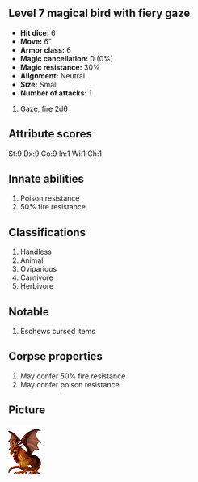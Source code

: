 ## Level 7 magical bird with fiery gaze

- **Hit dice:** 6
- **Move:** 6"
- **Armor class:** 6
- **Magic cancellation:** 0 (0%)
- **Magic resistance:** 30%
- **Alignment:** Neutral
- **Size:** Small
- **Number of attacks:** 1
1. Gaze, fire 2d6

## Attribute scores

St:9 Dx:9 Co:9 In:1 Wi:1 Ch:1

## Innate abilities

1. Poison resistance
2. 50% fire resistance

## Classifications

1. Handless
2. Animal
3. Oviparious
4. Carnivore
5. Herbivore

## Notable

1. Eschews cursed items

## Corpse properties

1. May confer 50% fire resistance
2. May confer poison resistance

## Picture

![Pyrolisk](https://github.com/hyvanmielenpelit/GnollHackTileSet/blob/main/Monsters/pyrolisk/pyrolisk.png?raw=true)
